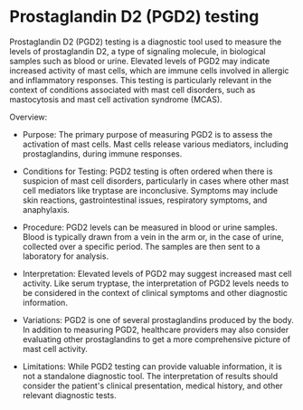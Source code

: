 # Prostaglandin D2 (PGD2) testing

Prostaglandin D2 (PGD2) testing is a diagnostic tool used to measure the levels of prostaglandin D2, a type of signaling molecule, in biological samples such as blood or urine. Elevated levels of PGD2 may indicate increased activity of mast cells, which are immune cells involved in allergic and inflammatory responses. This testing is particularly relevant in the context of conditions associated with mast cell disorders, such as mastocytosis and mast cell activation syndrome (MCAS).

Overview:

* Purpose: The primary purpose of measuring PGD2 is to assess the activation of mast cells. Mast cells release various mediators, including prostaglandins, during immune responses.

* Conditions for Testing: PGD2 testing is often ordered when there is suspicion of mast cell disorders, particularly in cases where other mast cell mediators like tryptase are inconclusive. Symptoms may include skin reactions, gastrointestinal issues, respiratory symptoms, and anaphylaxis.

* Procedure: PGD2 levels can be measured in blood or urine samples. Blood is typically drawn from a vein in the arm or, in the case of urine, collected over a specific period. The samples are then sent to a laboratory for analysis.

* Interpretation: Elevated levels of PGD2 may suggest increased mast cell activity. Like serum tryptase, the interpretation of PGD2 levels needs to be considered in the context of clinical symptoms and other diagnostic information.

* Variations: PGD2 is one of several prostaglandins produced by the body. In addition to measuring PGD2, healthcare providers may also consider evaluating other prostaglandins to get a more comprehensive picture of mast cell activity.

* Limitations: While PGD2 testing can provide valuable information, it is not a standalone diagnostic tool. The interpretation of results should consider the patient's clinical presentation, medical history, and other relevant diagnostic tests.
